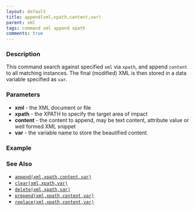 ```yaml
---
layout: default
title: append(xml,xpath,content,var)
parent: xml
tags: command xml append xpath
comments: true
---
```



### Description
This command search against specified `xml` via `xpath`, and append `content` to all matching instances. The final 
(modified) XML is then stored in a data variable specified as `var`.


### Parameters
- **xml** - the XML document or file
- **xpath** - the XPATH to specify the target area of impact
- **content** - the content to append, may be text content, attribute value or well formed XML snippet
- **var** - the variable name to store the beautified content.

### Example


### See Also
- [`append(xml,xpath,content,var)`](append(xml,xpath,content,var))
- [`clear(xml,xpath,var)`](clear(xml,xpath,var))
- [`delete(xml,xpath,var)`](delete(xml,xpath,var))
- [`prepend(xml,xpath,content,var)`](prepend(xml,xpath,content,var))
- [`replace(xml,xpath,content,var)`](replace(xml,xpath,content,var))
